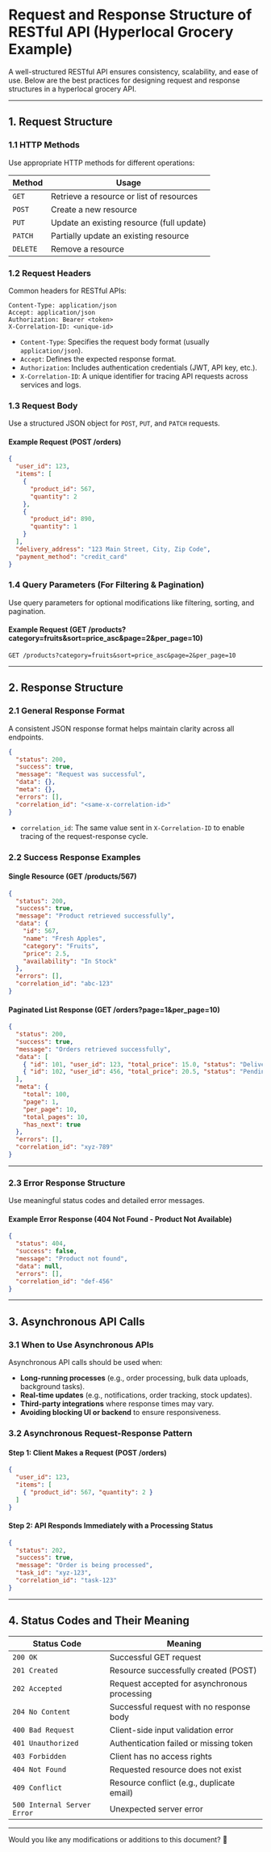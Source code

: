 # Request and Response Structure of RESTful API (Hyperlocal Grocery Example)

A well-structured RESTful API ensures consistency, scalability, and ease of use. Below are the best practices for designing request and response structures in a hyperlocal grocery API.

---

## **1. Request Structure**
### **1.1 HTTP Methods**
Use appropriate HTTP methods for different operations:

| Method   | Usage |
|----------|------------------------------------------------|
| `GET`    | Retrieve a resource or list of resources |
| `POST`   | Create a new resource |
| `PUT`    | Update an existing resource (full update) |
| `PATCH`  | Partially update an existing resource |
| `DELETE` | Remove a resource |

### **1.2 Request Headers**
Common headers for RESTful APIs:
```http
Content-Type: application/json
Accept: application/json
Authorization: Bearer <token>
X-Correlation-ID: <unique-id>
```
- `Content-Type`: Specifies the request body format (usually `application/json`).
- `Accept`: Defines the expected response format.
- `Authorization`: Includes authentication credentials (JWT, API key, etc.).
- `X-Correlation-ID`: A unique identifier for tracing API requests across services and logs.

### **1.3 Request Body**
Use a structured JSON object for `POST`, `PUT`, and `PATCH` requests.

#### **Example Request (POST /orders)**
```json
{
  "user_id": 123,
  "items": [
    {
      "product_id": 567,
      "quantity": 2
    },
    {
      "product_id": 890,
      "quantity": 1
    }
  ],
  "delivery_address": "123 Main Street, City, Zip Code",
  "payment_method": "credit_card"
}
```

### **1.4 Query Parameters (For Filtering & Pagination)**
Use query parameters for optional modifications like filtering, sorting, and pagination.

#### **Example Request (GET /products?category=fruits&sort=price_asc&page=2&per_page=10)**
```http
GET /products?category=fruits&sort=price_asc&page=2&per_page=10
```

---

## **2. Response Structure**
### **2.1 General Response Format**
A consistent JSON response format helps maintain clarity across all endpoints.

```json
{
  "status": 200,
  "success": true,
  "message": "Request was successful",
  "data": {},
  "meta": {},
  "errors": [],
  "correlation_id": "<same-x-correlation-id>"
}
```
- `correlation_id`: The same value sent in `X-Correlation-ID` to enable tracing of the request-response cycle.

### **2.2 Success Response Examples**
#### **Single Resource (GET /products/567)**
```json
{
  "status": 200,
  "success": true,
  "message": "Product retrieved successfully",
  "data": {
    "id": 567,
    "name": "Fresh Apples",
    "category": "Fruits",
    "price": 2.5,
    "availability": "In Stock"
  },
  "errors": [],
  "correlation_id": "abc-123"
}
```

#### **Paginated List Response (GET /orders?page=1&per_page=10)**
```json
{
  "status": 200,
  "success": true,
  "message": "Orders retrieved successfully",
  "data": [
    { "id": 101, "user_id": 123, "total_price": 15.0, "status": "Delivered" },
    { "id": 102, "user_id": 456, "total_price": 20.5, "status": "Pending" }
  ],
  "meta": {
    "total": 100,
    "page": 1,
    "per_page": 10,
    "total_pages": 10,
    "has_next": true
  },
  "errors": [],
  "correlation_id": "xyz-789"
}
```

---

### **2.3 Error Response Structure**
Use meaningful status codes and detailed error messages.

#### **Example Error Response (404 Not Found - Product Not Available)**
```json
{
  "status": 404,
  "success": false,
  "message": "Product not found",
  "data": null,
  "errors": [],
  "correlation_id": "def-456"
}
```

---

## **3. Asynchronous API Calls**
### **3.1 When to Use Asynchronous APIs**
Asynchronous API calls should be used when:
- **Long-running processes** (e.g., order processing, bulk data uploads, background tasks).
- **Real-time updates** (e.g., notifications, order tracking, stock updates).
- **Third-party integrations** where response times may vary.
- **Avoiding blocking UI or backend** to ensure responsiveness.

### **3.2 Asynchronous Request-Response Pattern**
#### **Step 1: Client Makes a Request (POST /orders)**
```json
{
  "user_id": 123,
  "items": [
    { "product_id": 567, "quantity": 2 }
  ]
}
```
#### **Step 2: API Responds Immediately with a Processing Status**
```json
{
  "status": 202,
  "success": true,
  "message": "Order is being processed",
  "task_id": "xyz-123",
  "correlation_id": "task-123"
}
```

---

## **4. Status Codes and Their Meaning**
| Status Code | Meaning |
|-------------|------------------------------------------------|
| `200 OK` | Successful GET request |
| `201 Created` | Resource successfully created (POST) |
| `202 Accepted` | Request accepted for asynchronous processing |
| `204 No Content` | Successful request with no response body |
| `400 Bad Request` | Client-side input validation error |
| `401 Unauthorized` | Authentication failed or missing token |
| `403 Forbidden` | Client has no access rights |
| `404 Not Found` | Requested resource does not exist |
| `409 Conflict` | Resource conflict (e.g., duplicate email) |
| `500 Internal Server Error` | Unexpected server error |

---

Would you like any modifications or additions to this document? 🚀

